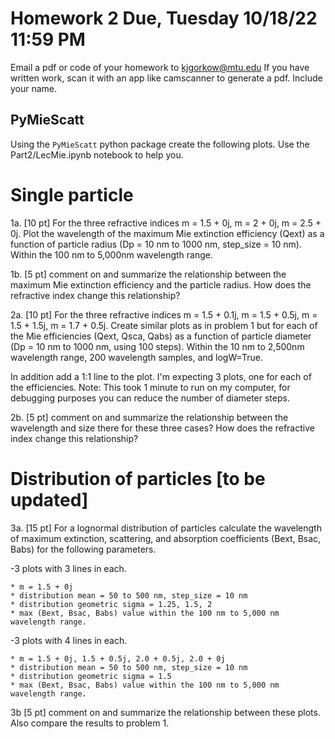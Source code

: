 # Homework 2 Due, Tuesday 10/18/22 11:59 PM
Email a pdf or code of your homework to kjgorkow@mtu.edu
If you have written work, scan it with an app like camscanner to generate a pdf.
Include your name.


## PyMieScatt
Using the `PyMieScatt` python package create the following plots. Use the Part2/LecMie.ipynb notebook to help you.

# Single particle
1a. [10 pt] For the three refractive indices m = 1.5 + 0j, m = 2 + 0j, m = 2.5 + 0j. Plot the wavelength of the maximum Mie extinction efficiency (Qext) as a function of particle radius (Dp = 10 nm to 1000 nm, step_size = 10 nm). Within the 100 nm to 5,000nm wavelength range.

1b. [5 pt] comment on and summarize the relationship between the maximum Mie extinction efficiency and the particle radius. How does the refractive index change this relationship?

2a. [10 pt] For the three refractive indices m = 1.5 + 0.1j, m = 1.5 + 0.5j, m = 1.5 + 1.5j,  m = 1.7 + 0.5j. Create similar plots as in problem 1 but for each of the Mie efficiencies (Qext, Qsca, Qabs) as a function of particle diameter (Dp = 10 nm to 1000 nm, using 100 steps). Within the 10 nm to 2,500nm wavelength range, 200 wavelength samples, and logW=True.

In addition add a 1:1 line to the plot. I'm expecting 3 plots, one for each of the efficiencies.
Note: This took 1 minute to run on my computer, for debugging purposes you can reduce the number of diameter steps.

2b. [5 pt] comment on and summarize the relationship between the wavelength and size there for these three cases? How does the refractive index change this relationship?

# Distribution of particles [to be updated]
3a. [15 pt] For a lognormal distribution of particles calculate the wavelength of maximum extinction, scattering, and absorption coefficients (Bext, Bsac, Babs) for the following parameters.

-3 plots with 3 lines in each.

    * m = 1.5 + 0j
    * distribution mean = 50 to 500 nm, step_size = 10 nm
    * distribution geometric sigma = 1.25, 1.5, 2 
    * max (Bext, Bsac, Babs) value within the 100 nm to 5,000 nm wavelength range.

-3 plots with 4 lines in each.

    * m = 1.5 + 0j, 1.5 + 0.5j, 2.0 + 0.5j, 2.0 + 0j
    * distribution mean = 50 to 500 nm, step_size = 10 nm
    * distribution geometric sigma = 1.5
    * max (Bext, Bsac, Babs) value within the 100 nm to 5,000 nm wavelength range.

3b [5 pt] comment on and summarize the relationship between these plots. Also compare the results to problem 1.
